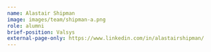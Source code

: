 ```yaml
---
name: Alastair Shipman
image: images/team/shipman-a.png
role: alumni
brief-position: Valsys
external-page-only: https://www.linkedin.com/in/alastairshipman/
---
```


